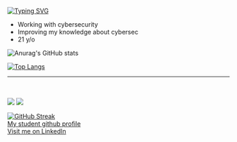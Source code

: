 [![Typing SVG](https://readme-typing-svg.demolab.com?font=Fira+Code&size=32&pause=1000&color=7F00FF&center=true&vCenter=true&width=435&lines=Welcome+Guys;I'm+Pedro+Morais)](https://git.io/typing-svg)

- Working with cybersecurity
- Improving my knowledge about cybersec
- 21 y/o


![Anurag's GitHub stats](https://github-readme-stats.vercel.app/api?username=pedromorais03&show_icons=true&theme=dracula)

[![Top Langs](https://github-readme-stats.vercel.app/api/top-langs/?username=pedromorais03&layout=compact)](https://github.com/pedromorais03/github-readme-stats)

<hr>
<br> <br>
<div> 
  <a href = "mailto:pedromorais3012@gmail.com"><img src="https://img.shields.io/badge/-Gmail-%23333?style=for-the-badge&logo=gmail&logoColor=red" target="_blank"></a>
  <a href="https://www.linkedin.com/in/pedro-henrique-morais-pereira-76b857182/" target="_blank"><img src="https://img.shields.io/badge/-LinkedIn-%230077B5?style=for-the-badge&logo=linkedin&logoColor=white" target="_blank"></a>
</div>

[![GitHub Streak](https://streak-stats.demolab.com?user=pedromorais03&theme=dracula&hide_border=true&date_format=j%20M%5B%20Y%5D)](https://git.io/streak-stats)
<br>
<a href='https://github.com/phmpereira'> My student github profile </a>
<br>
<a href='https://www.linkedin.com/in/pedro-morais03/'> Visit me on LinkedIn </a>
